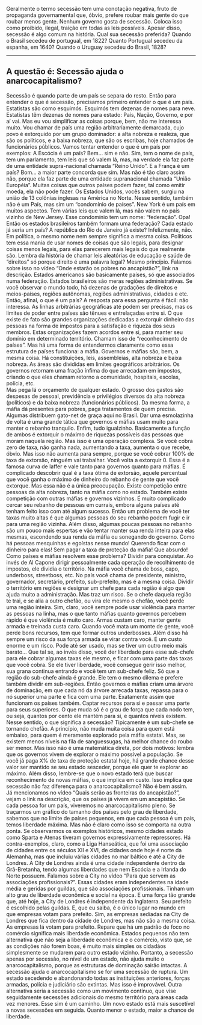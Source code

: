 Geralmente o termo secessão tem uma conotação negativa, fruto de propaganda governamental que, óbvio, prefere roubar mais gente do que roubar menos gente. 
Nenhum governo gosta de secessão. 
Coloca isso como proibido, ilegal, traição em todas as leis possíveis.
Apesar disso, secessão é algo comum na história. 
Qual sua secessão preferida?
Quando o Brasil secedeu de portugual, em 1822? 
Quanto Portugual secedeu da espanha, em 1640? 
Quando o Uruguay secedeu do Brasil, 1828? 

---
A questão é: 
Secessão ajuda o anarcocapitalismo?
---

Secessão é quando parte de um país se separa do resto. 
Então para entender o que é secessão, precisamos primeiro entender o que é um país.
Estatistas são como esquimós. Esquimós tem dezenas de nomes para neve. Estatistas têm dezenas de nomes para estado: País, Nação, Governo, e por aí vai.
Mas eu vou simplificar as coisas porque, bem, não me interessa muito. 
Vou chamar de país uma região arbitrariamente demarcada, 
cujo povo é extorquido por um grupo dominador: a alta nobreza e realeza, que são os políticos, 
e a baixa nobreza, que são os escribas, hoje chamados de funcionários públicos.
Vamos tentar entender o que é um país por exemplos:
A Escócia é um país? Bem... sim e não. Sim, tem o nome de país, tem um parlamento, tem leis que só valem lá, mas, na verdade ela faz parte de uma entidade supra-nacional chamada “Reino Unido”. 
E a França é um país? Bom... a maior parte concorda que sim. Mas não é tão claro assim não, porque ela faz parte de uma entidade supranacional chamada “União Européia”. 
Muitas coisas que outros países podem fazer, tal como emitir moeda, ela não pode fazer.
Os Estados Unidos, vocês sabem, surgiu na união de 13 colônias inglesas na América no Norte. Nesse sentido, também não é um País, mas sim um “condomínio de países”. 
New York é um país em muitos aspectos. 
Tem várias leis que valem lá, mas não valem no país vizinho de New Jersey.
Esse condomínio tem um nome: “federação”. 
Opa! Então os estados brasileiros também formam uma federação? Cada estado já seria um país? A república do Rio de Janeiro já existe? 
Infelizmente, não.
Em política, o mesmo nome nem sempre significa a mesma coisa. 
Políticos tem essa mania de usar nomes de coisas que são legais, para designar coisas menos legais, para elas parecerem mais legais do que realmente são.
Lembra da história de chamar leis aleatórias de educação e saúde de “direitos” só porque direito é uma palavra legal? Mesmo princípio. 
Falamos sobre isso no vídeo “Onde estarão os pobres no ancapistão?”, link na descrição.
Estados americanos são basicamente países, só que associados numa federação. Estados brasileiros são meras regiões administrativas.
Se você observar o mundo todo, há dezenas de gradações de direitos e meios-países, regiões autônomas, regiões administrativas, cidades e etc. 
Então, afinal, o que é um país?
A resposta para essa pergunta é fácil: não interessa. 
As linhas arbitrárias geográficas até podem ser precisas, mas os limites de poder entre países são tênues e entrelaçadas entre si.
O que existe de fato são grandes organizações dedicadas a extorquir dinheiro das pessoas na forma de impostos para a satisfação e riqueza dos seus membros.
Estas organizações fazem acordos entre si, para manter seu domínio em determinado território. 
Chamam isso de “reconhecimento de países”.
Mas há uma forma de entendermos claramente como essa estrutura de países funciona: a máfia.
Governos e máfias são, bem, a mesma coisa. Há constituições, leis, assembleias, alta nobreza e baixa nobreza. As áreas são divididas em limites geográficos arbitrários. 
Os governos retornam uma fração ínfima do que arrecadam em impostos, criando o que eles chamam retorno a comunidade, hospitais, escolas, polícia, etc.  
Mas pega lá o orçamento de qualquer estado. O grosso dos gastos são despesas de pessoal, previdência e privilégios diversos da alta nobreza (políticos) e da baixa nobreza (funcionários públicos).
Da mesma forma, a máfia dá presentes para pobres, paga tratamentos de quem precisa. Algumas distribuem gato-net de graça aqui no Brasil.
Dar uma esmolazinha de volta é uma grande tática que governos e máfias usam muito para manter o rebanho tranquilo.
Enfim, tudo igualzinho.
Basicamente a função de ambos é extorquir o máximo de riquezas possíveis das pessoas que moram naquela região.
Mas isso é uma operação complexa.
Se você cobra zero de taxa, não ganha nada, aumentando a taxa, aumenta o que recebe, óbvio.
Mas isso não aumenta para sempre, porque se você cobrar 100% de taxa de extorsão, ninguém vai trabalhar. Você volta a extorquir 0.
Essa é a famosa curva de laffer e vale tanto para governos quanto para máfias.
É complicado descobrir qual é a taxa ótima de extorsão, aquele percentual que você ganha o máximo de dinheiro do rebanho de gente que você extorque.
Mas essa não é a única preocupação. 
Existe competição entre pessoas da alta nobreza, tanto na máfia como no estado.
Também existe competição com outras máfias e governos vizinhos. 
É muito complicado cercar seu rebanho de pessoas em currais, embora alguns países até tenham feito isso com até algum sucesso.
Então um problema de você ter taxas muito altas é que algumas pessoas do seu rebanho podem fugir e ir para uma região vizinha.
Além disso, algumas poucas pessoas no rebanho são um pouco mais espertas e vão tentar manter sua renda inteira para elas mesmas, escondendo sua renda da máfia ou sonegando do governo.
Como há pessoas mesquinhas e egoístas nesse mundo! Querendo ficar com o dinheiro para elas! Sem pagar a taxa de proteção da máfia! Que absurdo!
Como países e máfias resolvem esse problema? Dividir para conquistar. 
Ao invés de Al Capone dirigir pessoalmente cada operação de recolhimento de impostos, ele dividia o território.
Na máfia você chama de boss, capo, underboss, streetboss, etc. 
No país você chama de presidente, ministro, governador, secretário, prefeito, sub-prefeito, mas é a mesma coisa.
Dividir o território em regiões e designar um chefe para cada região é algo que ajuda muito a administração. Mas traz um risco. 
Se o chefe daquela região te trai, e se alia a outro chefão, ou vira ele mesmo o chefão, você perde uma região inteira.
Sim, claro, você sempre pode usar violência para manter as pessoas na linha, mas o que tanto máfias quanto governos percebem rápido é que violência é muito caro. 
Armas custam caro, manter gente armada e treinada custa caro. Quando você mata um monte de gente, você perde bons recursos, tem que formar outros underbosses. 
Além disso há sempre um risco da sua força armada se virar contra você. É um custo enorme e um risco. Pode até ser usado, mas se tiver um outro meio mais barato...
Que tal se, ao invés disso, você der liberdade para esse sub-chefe para ele cobrar algumas taxas ele mesmo, e ficar com uma parte das taxas que você cobra. 
Se ele tiver liberdade, você consegue gerir isso melhor, sua grana continua entrando e você tem um sub-chefe feliz.
Só que a região do sub-chefe ainda é grande. Ele tem o mesmo dilema e prefere também dividir em sub-regiões.
Então governos e máfias criam uma árvore de dominação, em que cada nó da árvore arrecada taxas, repassa para o nó superior uma parte e fica com uma parte.
Exatamente assim que funcionam os países também. 
Captar recursos para si e passar uma parte para seus superiores.
O que muda só é o grau de força que cada nodo tem, ou seja, quantos por cento ele mantém para si, e quantos níveis existem.
Nesse sentido, o que significa a secessão? Tipicamente é um sub-chefe se tornando chefão.
A princípio, não muda muita coisa para quem está embaixo, para quem é meramente explorado pela máfia estatal.
Mas, se existem menos níveis na fila de sanguessugas, há melhor chance do roubo ser menor.
Mas isso não é uma matemática direta, por dois motivos: lembra que os governos vivem de explorar o máximo possível a população. 
Se você já paga X% de taxa de proteção estatal hoje, há grande chance desse valor ser mantido se seu estado sesceder, porque ele quer te explorar ao máximo.
Além disso, lembre-se que o novo estado terá que buscar reconhecimento de novas máfias, o que implica em custo.
Isso implica que secessão não faz diferença para o anarcocapitalismo?
Não é bem assim.  
Já mencionamos no vídeo “Quais serão as fronteiras do ancapistão?”, vejam o link na descrição, que os países já vivem em um ancapistão. 
Se cada pessoa for um país, viveremos no anarcocapitalismo pleno.
Se traçarmos um gráfico do tamanho dos países pelo grau de liberdade, sabemos que no limite de países pequenos, em que cada pessoa é um país, temos liberdade máxima.
Mas não é claro como isso se comporta na outra ponta.
Se observarmos os exemplos históricos, mesmo cidades estado como Sparta e Atenas tiveram governos expressivamente repressores.
Há contra-exemplos, claro, como a Liga Hanseática, que foi uma associação de cidades entre os séculos XII e XVI, de cidades onde hoje é norte da Alemanha, mas que incluiu várias cidades no mar báltico e até a City de Londres.
A City de Londres ainda é uma cidade independente dentro da Grã-Bretanha, tendo algumas liberdades que nem Escócia e a Irlanda do Norte possuem. 
Falamos sobre a City no vídeo “Para que servem as associações profissionais?”.
Essas cidades eram independentes na idade média e geridas por guildas, que são associações profissionais. Tinham um alto grau de liberdade econômica e social na época. 
E uma força tão grande que, até hoje, a City de Londres é independente da Inglaterra. 
Seu prefeito é escolhido pelas guildas. E, que eu saiba, é o único lugar no mundo em que empresas votam para prefeito. 
Sim, as empresas sediadas na City de Londres que fica dentro da cidade de Londres, mas não são a mesma coisa. As empresas lá votam para prefeito.
Repare que há um padrão de foco no comércio significa mais liberdade econômica. 
Estados pequenos não tem alternativa que não seja a liberdade econômica e o comércio, visto que, se as condições não forem boas, é muito mais simples os cidadãos simplesmente se mudarem para outro estado vizinho.
Portanto, a secessão apenas por secessão, no nível de um estado, não ajuda muito o anarcocapitalismo, porque as estruturas de dominação sairão intactas.
A secessão ajuda o anarcocapitalismo se for uma secessão de ruptura. 
Um estado secedendo e abandonando todas as instituições anteriores, forças armadas, polícia e judiciário são extintas. Mas isso é improvável.
Outra alternativa seria a secessão como um movimento contínuo, que vise seguidamente secessões adicionais do mesmo território para áreas cada vez menores.
Esse sim é um caminho. 
Um novo estado está mais suscetível a novas secessões em seguida. 
Quanto menor o estado, maior a chance de liberdade.
